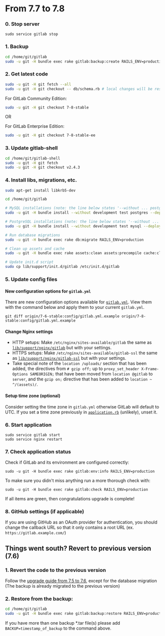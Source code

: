 # From 7.7 to 7.8

### 0. Stop server

    sudo service gitlab stop

### 1. Backup

```bash
cd /home/git/gitlab
sudo -u git -H bundle exec rake gitlab:backup:create RAILS_ENV=production
```

### 2. Get latest code

```bash
sudo -u git -H git fetch --all
sudo -u git -H git checkout -- db/schema.rb # local changes will be restored automatically
```

For GitLab Community Edition:

```bash
sudo -u git -H git checkout 7-8-stable
```

OR

For GitLab Enterprise Edition:

```bash
sudo -u git -H git checkout 7-8-stable-ee
```

### 3. Update gitlab-shell

```bash
cd /home/git/gitlab-shell
sudo -u git -H git fetch
sudo -u git -H git checkout v2.4.3
```

### 4. Install libs, migrations, etc.

```bash
sudo apt-get install libkrb5-dev

cd /home/git/gitlab

# MySQL installations (note: the line below states '--without ... postgres')
sudo -u git -H bundle install --without development test postgres --deployment

# PostgreSQL installations (note: the line below states '--without ... mysql')
sudo -u git -H bundle install --without development test mysql --deployment

# Run database migrations
sudo -u git -H bundle exec rake db:migrate RAILS_ENV=production

# Clean up assets and cache
sudo -u git -H bundle exec rake assets:clean assets:precompile cache:clear RAILS_ENV=production

# Update init.d script
sudo cp lib/support/init.d/gitlab /etc/init.d/gitlab
```

### 5. Update config files

#### New configuration options for `gitlab.yml`

There are new configuration options available for [`gitlab.yml`](config/gitlab.yml.example). View them with the command below and apply them to your current `gitlab.yml`.

```
git diff origin/7-6-stable:config/gitlab.yml.example origin/7-8-stable:config/gitlab.yml.example
```

#### Change Nginx settings

* HTTP setups: Make `/etc/nginx/sites-available/gitlab` the same as [`lib/support/nginx/gitlab`](/lib/support/nginx/gitlab) but with your settings.
* HTTPS setups: Make `/etc/nginx/sites-available/gitlab-ssl` the same as [`lib/support/nginx/gitlab-ssl`](/lib/support/nginx/gitlab-ssl) but with your settings.
* Take special note of the `location /uploads/` section that has been added, the directives from `# gzip off;` up to `proxy_set_header X-Frame-Options SAMEORIGIN;` that have been moved from `location @gitlab` to `server`, and the `gzip on;` directive that has been added to `location ~ ^/(assets)/`.

#### Setup time zone (optional)

Consider setting the time zone in `gitlab.yml` otherwise GitLab will default to UTC. If you set a time zone previously in [`application.rb`](config/application.rb) (unlikely), unset it.

### 6. Start application

    sudo service gitlab start
    sudo service nginx restart

### 7. Check application status

Check if GitLab and its environment are configured correctly:

    sudo -u git -H bundle exec rake gitlab:env:info RAILS_ENV=production

To make sure you didn't miss anything run a more thorough check with:

    sudo -u git -H bundle exec rake gitlab:check RAILS_ENV=production

If all items are green, then congratulations upgrade is complete!

### 8. GitHub settings (if applicable)

If you are using GitHub as an OAuth provider for authentication, you should change the callback URL so that it 
only contains a root URL (ex. `https://gitlab.example.com/`)

## Things went south? Revert to previous version (7.6)

### 1. Revert the code to the previous version
Follow the [upgrade guide from 7.5 to 7.6](7.5-to-7.6.md), except for the database migration
(The backup is already migrated to the previous version)

### 2. Restore from the backup:

```bash
cd /home/git/gitlab
sudo -u git -H bundle exec rake gitlab:backup:restore RAILS_ENV=production
```
If you have more than one backup *.tar file(s) please add `BACKUP=timestamp_of_backup` to the command above.
